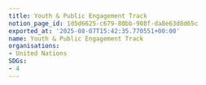 ```yaml
---
title: Youth & Public Engagement Track
notion_page_id: 1d5d6625-c679-80bb-908f-da8e63d8d65c
exported_at: '2025-08-07T15:42:35.770551+00:00'
name: Youth & Public Engagement Track
organisations:
- United Nations
SDGs:
- 4
---
```


